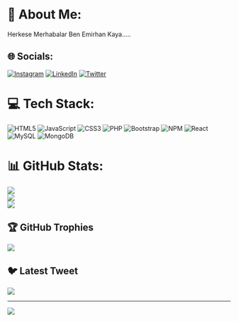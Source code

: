 # 💫 About Me:
Herkese Merhabalar Ben Emirhan Kaya.....


## 🌐 Socials:
[![Instagram](https://img.shields.io/badge/Instagram-%23E4405F.svg?logo=Instagram&logoColor=white)](https://www.instagram.com/benemirhan__/) [![LinkedIn](https://img.shields.io/badge/LinkedIn-%230077B5.svg?logo=linkedin&logoColor=white)](www.linkedin.com/in/emirhan-kaya-63aa381b9/) [![Twitter](https://img.shields.io/badge/Twitter-%231DA1F2.svg?logo=Twitter&logoColor=white)](https://twitter.com/@sadeceemirhan) 

# 💻 Tech Stack:
![HTML5](https://img.shields.io/badge/html5-%23E34F26.svg?style=for-the-badge&logo=html5&logoColor=white) ![JavaScript](https://img.shields.io/badge/javascript-%23323330.svg?style=for-the-badge&logo=javascript&logoColor=%23F7DF1E) ![CSS3](https://img.shields.io/badge/css3-%231572B6.svg?style=for-the-badge&logo=css3&logoColor=white) ![PHP](https://img.shields.io/badge/php-%23777BB4.svg?style=for-the-badge&logo=php&logoColor=white) ![Bootstrap](https://img.shields.io/badge/bootstrap-%23563D7C.svg?style=for-the-badge&logo=bootstrap&logoColor=white) ![NPM](https://img.shields.io/badge/NPM-%23000000.svg?style=for-the-badge&logo=npm&logoColor=white) ![React](https://img.shields.io/badge/react-%2320232a.svg?style=for-the-badge&logo=react&logoColor=%2361DAFB) ![MySQL](https://img.shields.io/badge/mysql-%2300f.svg?style=for-the-badge&logo=mysql&logoColor=white) ![MongoDB](https://img.shields.io/badge/MongoDB-%234ea94b.svg?style=for-the-badge&logo=mongodb&logoColor=white)
# 📊 GitHub Stats:
![](https://github-readme-stats.vercel.app/api?username=circle011&theme=dracula&hide_border=false&include_all_commits=true&count_private=true)<br/>
![](https://github-readme-streak-stats.herokuapp.com/?user=circle011&theme=dracula&hide_border=false)<br/>
![](https://github-readme-stats.vercel.app/api/top-langs/?username=circle011&theme=dracula&hide_border=false&include_all_commits=true&count_private=true&layout=compact)

## 🏆 GitHub Trophies
![](https://github-profile-trophy.vercel.app/?username=circle011&theme=radical&no-frame=false&no-bg=true&margin-w=4)

## 🐦 Latest Tweet
[![](https://gtce.itsvg.in/api?username=@sadeceemirhan)](https://github.com/VishwaGauravIn/github-twitter-card-embed)

---
[![](https://visitcount.itsvg.in/api?id=circle011&icon=0&color=0)](https://visitcount.itsvg.in)

<!-- Proudly created with GPRM ( https://gprm.itsvg.in ) -->
